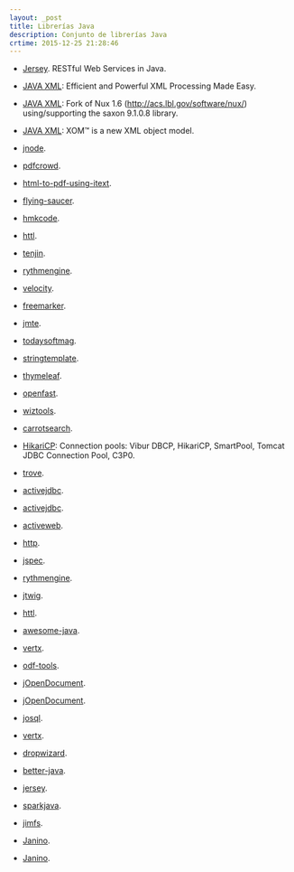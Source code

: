 ```yaml
---
layout: _post
title: Librerías Java
description: Conjunto de librerías Java
crtime: 2015-12-25 21:28:46
---
```


* [Jersey](https://jersey.java.net/). RESTful Web Services in Java.
* [JAVA XML](http://dst.lbl.gov/ACSSoftware/nux/): Efficient and Powerful XML Processing Made Easy.
* [JAVA XML](https://github.com/er1c/nux): Fork of Nux 1.6 (http://acs.lbl.gov/software/nux/) using/supporting the saxon 9.1.0.8 library.
* [JAVA XML](http://www.xom.nu/): XOM™ is a new XML object model.

* [jnode](http://www.jnode.org/).

* [pdfcrowd](http://pdfcrowd.com/web-html-to-pdf-java/).

* [html-to-pdf-using-itext](http://stackoverflow.com/questions/17825782/how-to-convert-html-to-pdf-using-itext).
* [flying-saucer](https://code.google.com/p/flying-saucer/).
* [hmkcode](http://hmkcode.com/itext-html-to-pdf-using-java/).

* [httl](http://httl.github.io/en/).
* [tenjin](http://www.kuwata-lab.com/tenjin/).
* [rythmengine](http://rythmengine.org/).
* [velocity](http://velocity.apache.org/engine/devel/user-guide.html).
* [freemarker](http://freemarker.org/).
* [jmte](https://code.google.com/p/jmte/).
* [todaysoftmag](http://www.todaysoftmag.com/article/907/template-engines-for-java-web-development).
* [stringtemplate](http://www.stringtemplate.org/).
* [thymeleaf](http://www.thymeleaf.org/).

* [openfast](http://www.openfast.org/).

* [wiztools](http://www.wiztools.org/products.html).

* [carrotsearch](http://labs.carrotsearch.com/hppc.html).

* [HikariCP](http://brettwooldridge.github.io/HikariCP/): Connection pools: Vibur DBCP, HikariCP, SmartPool, Tomcat JDBC Connection Pool, C3P0.

* [trove](http://trove.starlight-systems.com/).

* [activejdbc](http://javalite.io/activejdbc).
* [activejdbc](http://javalite.io/activejdbc#minute-introduction).

* [activeweb](http://javalite.io/activeweb).
* [http](http://javalite.io/http).
* [jspec](http://javalite.io/jspec).

* [rythmengine](http://rythmengine.org/).
* [jtwig](http://jtwig.org/).
* [httl](http://httl.github.io/en/).

* [awesome-java](https://github.com/akullpp/awesome-java).

* [vertx](http://vertx.io/).

* [odf-tools](http://www.opendocsociety.org/tools/odf-tools/).

* [jOpenDocument](https://www.openhub.net/p/jOpenDocument?ref=sample).
* [jOpenDocument](http://www.jopendocument.org/).

* [josql](http://josql.sourceforge.net/).

* [vertx](http://vertx.io/).

* [dropwizard](https://dropwizard.github.io/dropwizard/).

* [better-java](https://github.com/cxxr/better-java).

* [jersey](https://jersey.java.net/).

* [sparkjava](http://sparkjava.com/).

* [jimfs](https://github.com/google/jimfs).


* [Janino](http://unkrig.de/w/Janino#Janino_as_a_Source_Code_ClassLoader).
* [Janino](http://janino.net/changelog.html).
